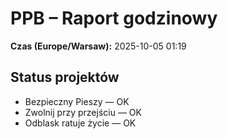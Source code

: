 # PPB – Raport godzinowy
**Czas (Europe/Warsaw):** 2025-10-05 01:19

## Status projektów
- Bezpieczny Pieszy — OK
- Zwolnij przy przejściu — OK
- Odblask ratuje życie — OK

